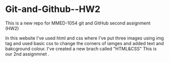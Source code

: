 # Git-and-Github--HW2
This is a new repo for MMED-1054 git and GitHub second assignment (HW2)

In this website I've used html and css where I've put three images using img tag and used basic css to change the corners of iamges and added text and bakcground colour. I've created a new brach called "HTML&CSS" This is our 2nd assignmnet .